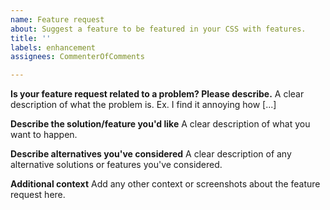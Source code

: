 ```yaml
---
name: Feature request
about: Suggest a feature to be featured in your CSS with features.
title: ''
labels: enhancement
assignees: CommenterOfComments

---
```


**Is your feature request related to a problem? Please describe.**
A clear description of what the problem is. Ex. I find it annoying how [...]

**Describe the solution/feature you'd like**
A clear description of what you want to happen.

**Describe alternatives you've considered**
A clear description of any alternative solutions or features you've considered.

**Additional context**
Add any other context or screenshots about the feature request here.
